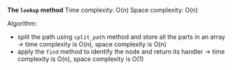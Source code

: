 **The `lookup` method**
Time complexity: O(n)
Space complexity: O(n)

Algorithm:
- split the path using `split_path` method and store all the parts in an array -> time complexity is O(n), space complexity is O(n)
- apply the `find` method to identify the node and return its handler -> time complexity is O(n), space complexity is O(1)